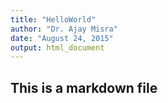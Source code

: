 ```yaml
---
title: "HelloWorld"
author: "Dr. Ajay Misra"
date: "August 24, 2015"
output: html_document
---
```

## This is a markdown file